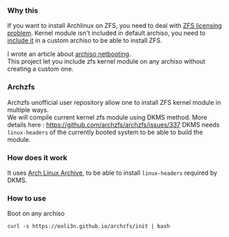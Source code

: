 ### Why this

If you want to install Archlinux on ZFS, you need to deal with [ZFS licensing problem](https://wiki.archlinux.org/index.php/ZFS). Kernel module isn't included in default archiso, you need to [include it](https://wiki.archlinux.org/index.php/ZFS#Embed_the_archzfs_packages_into_an_archiso) in a custom archiso to be able to install ZFS.

I wrote an article about [archiso netbooting](https://eoli3n.github.io/archlinux/2020/04/25/recovery.html).  
This project let you include zfs kernel module on any archiso without creating a custom one.

### Archzfs

Archzfs unofficial user repository allow one to install ZFS kernel module in multiple ways.  
We will compile current kernel zfs module using DKMS method.
More details here : https://github.com/archzfs/archzfs/issues/337
DKMS needs ``linux-headers`` of the currently booted system to be able to build the module.

### How does it work

It uses [Arch Linux Archive](https://wiki.archlinux.org/index.php/Arch_Linux_Archive#How_to_restore_all_packages_to_a_specific_date), to be able to install ``linux-headers`` required by DKMS.

### How to use

Boot on any archiso
```
curl -s https://eoli3n.github.io/archzfs/init | bash
```
